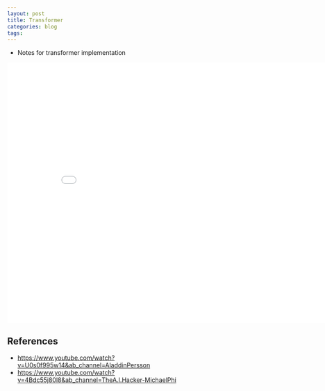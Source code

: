 ```yaml
---
layout: post
title: Transformer 
categories: blog 
tags:
---
```


- Notes for transformer implementation 

<center><embed src="/pdfs/posts/Transformer-code-pytorch.pdf" width="850" height="600"></center>

## References 

- https://www.youtube.com/watch?v=U0s0f995w14&ab_channel=AladdinPersson
- https://www.youtube.com/watch?v=4Bdc55j80l8&ab_channel=TheA.I.Hacker-MichaelPhi







